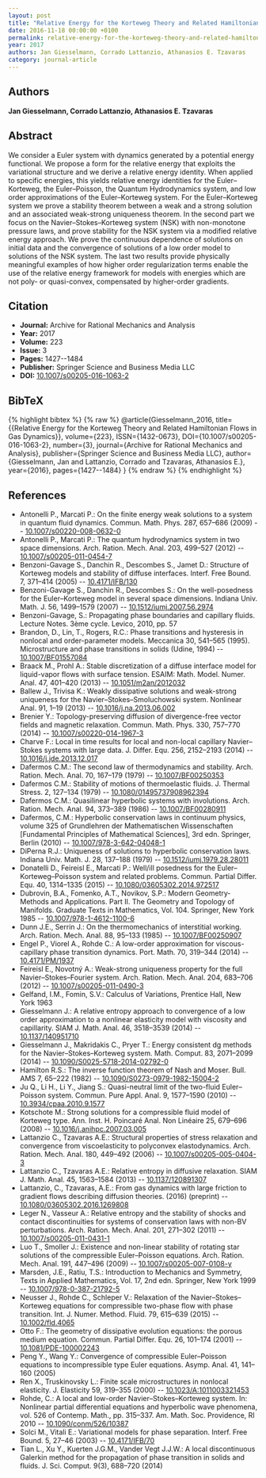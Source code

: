 ```yaml
---
layout: post
title: "Relative Energy for the Korteweg Theory and Related Hamiltonian Flows in Gas Dynamics"
date: 2016-11-18 00:00:00 +0100
permalink: relative-energy-for-the-korteweg-theory-and-related-hamiltonian-flows-in-gas-dynamics
year: 2017
authors: Jan Giesselmann, Corrado Lattanzio, Athanasios E. Tzavaras
category: journal-article
---
```

 
## Authors
**Jan Giesselmann, Corrado Lattanzio, Athanasios E. Tzavaras**
 
## Abstract
We consider a Euler system with dynamics generated by a potential energy functional. We propose a form for the relative energy that exploits the variational structure and we derive a relative energy identity. When applied to specific energies, this yields relative energy identities for the Euler–Korteweg, the Euler–Poisson, the Quantum Hydrodynamics system, and low order approximations of the Euler–Korteweg system. For the Euler–Korteweg system we prove a stability theorem between a weak and a strong solution and an associated weak-strong uniqueness theorem. In the second part we focus on the Navier–Stokes–Korteweg system (NSK) with non-monotone pressure laws, and prove stability for the NSK system via a modified relative energy approach. We prove the continuous dependence of solutions on initial data and the convergence of solutions of a low order model to solutions of the NSK system. The last two results provide physically meaningful examples of how higher order regularization terms enable the use of the relative energy framework for models with energies which are not poly- or quasi-convex, compensated by higher-order gradients.
 
## Citation
- **Journal:** Archive for Rational Mechanics and Analysis
- **Year:** 2017
- **Volume:** 223
- **Issue:** 3
- **Pages:** 1427--1484
- **Publisher:** Springer Science and Business Media LLC
- **DOI:** [10.1007/s00205-016-1063-2](https://doi.org/10.1007/s00205-016-1063-2)
 
## BibTeX
{% highlight bibtex %}
{% raw %}
@article{Giesselmann_2016,
  title={{Relative Energy for the Korteweg Theory and Related Hamiltonian Flows in Gas Dynamics}},
  volume={223},
  ISSN={1432-0673},
  DOI={10.1007/s00205-016-1063-2},
  number={3},
  journal={Archive for Rational Mechanics and Analysis},
  publisher={Springer Science and Business Media LLC},
  author={Giesselmann, Jan and Lattanzio, Corrado and Tzavaras, Athanasios E.},
  year={2016},
  pages={1427--1484}
}
{% endraw %}
{% endhighlight %}
 
## References
- Antonelli P., Marcati P.: On the finite energy weak solutions to a system in quantum fluid dynamics. Commun. Math. Phys. 287, 657–686 (2009) -- [10.1007/s00220-008-0632-0](https://doi.org/10.1007/s00220-008-0632-0)
- Antonelli P., Marcati P.: The quantum hydrodynamics system in two space dimensions. Arch. Ration. Mech. Anal. 203, 499–527 (2012) -- [10.1007/s00205-011-0454-7](https://doi.org/10.1007/s00205-011-0454-7)
- Benzoni-Gavage S., Danchin R., Descombes S., Jamet D.: Structure of Korteweg models and stability of diffuse interfaces. Interf. Free Bound. 7, 371–414 (2005) -- [10.4171/IFB/130](https://doi.org/10.4171/IFB/130)
- Benzoni-Gavage S., Danchin R., Descombes S.: On the well-posedness for the Euler–Korteweg model in several space dimensions. Indiana Univ. Math. J. 56, 1499–1579 (2007) -- [10.1512/iumj.2007.56.2974](https://doi.org/10.1512/iumj.2007.56.2974)
- Benzoni-Gavage, S.: Propagating phase boundaries and capillary fluids. Lecture Notes. 3ème cycle. Levico, 2010, pp. 57
- Brandon, D., Lin, T., Rogers, R.C.: Phase transitions and hysteresis in nonlocal and order-parameter models. Meccanica 30, 541–565 (1995). Microstructure and phase transitions in solids (Udine, 1994) -- [10.1007/BF01557084](https://doi.org/10.1007/BF01557084)
- Braack M., Prohl A.: Stable discretization of a diffuse interface model for liquid-vapor flows with surface tension. ESAIM: Math. Model. Numer. Anal. 47, 401–420 (2013) -- [10.1051/m2an/2012032](https://doi.org/10.1051/m2an/2012032)
- Ballew J., Trivisa K.: Weakly dissipative solutions and weak-strong uniqueness for the Navier–Stokes–Smoluchowski system. Nonlinear Anal. 91, 1–19 (2013) -- [10.1016/j.na.2013.06.002](https://doi.org/10.1016/j.na.2013.06.002)
- Brenier Y.: Topology-preserving diffusion of divergence-free vector fields and magnetic relaxation. Commun. Math. Phys. 330, 757–770 (2014) -- [10.1007/s00220-014-1967-3](https://doi.org/10.1007/s00220-014-1967-3)
- Charve F.: Local in time results for local and non-local capillary Navier–Stokes systems with large data. J. Differ. Equ. 256, 2152–2193 (2014) -- [10.1016/j.jde.2013.12.017](https://doi.org/10.1016/j.jde.2013.12.017)
- Dafermos C.M.: The second law of thermodynamics and stability. Arch. Ration. Mech. Anal. 70, 167–179 (1979) -- [10.1007/BF00250353](https://doi.org/10.1007/BF00250353)
- Dafermos C.M.: Stability of motions of thermoelastic fluids. J. Thermal Stress. 2, 127–134 (1979) -- [10.1080/01495737908962394](https://doi.org/10.1080/01495737908962394)
- Dafermos C.M.: Quasilinear hyperbolic systems with involutions. Arch. Ration. Mech. Anal. 94, 373–389 (1986) -- [10.1007/BF00280911](https://doi.org/10.1007/BF00280911)
- Dafermos, C.M.: Hyperbolic conservation laws in continuum physics, volume 325 of Grundlehren der Mathematischen Wissenschaften [Fundamental Principles of Mathematical Sciences], 3rd edn. Springer, Berlin (2010) -- [10.1007/978-3-642-04048-1](https://doi.org/10.1007/978-3-642-04048-1)
- DiPerna R.J.: Uniqueness of solutions to hyperbolic conservation laws. Indiana Univ. Math. J. 28, 137–188 (1979) -- [10.1512/iumj.1979.28.28011](https://doi.org/10.1512/iumj.1979.28.28011)
- Donatelli D., Feireisl E., Marcati P.: Well/ill posedness for the Euler–Korteweg–Poisson system and related problems. Commun. Partial Differ. Equ. 40, 1314–1335 (2015) -- [10.1080/03605302.2014.972517](https://doi.org/10.1080/03605302.2014.972517)
- Dubrovin, B.A., Fomenko, A.T., Novikov, S.P.: Modern Geometry-Methods and Applications. Part II. The Geometry and Topology of Manifolds. Graduate Texts in Mathematics, Vol. 104. Springer, New York 1985 -- [10.1007/978-1-4612-1100-6](https://doi.org/10.1007/978-1-4612-1100-6)
- Dunn J.E., Serrin J.: On the thermomechanics of interstitial working. Arch. Ration. Mech. Anal. 88, 95–133 (1985) -- [10.1007/BF00250907](https://doi.org/10.1007/BF00250907)
- Engel P., Viorel A., Rohde C.: A low-order approximation for viscous-capillary phase transition dynamics. Port. Math. 70, 319–344 (2014) -- [10.4171/PM/1937](https://doi.org/10.4171/PM/1937)
- Feireisl E., Novotný A.: Weak-strong uniqueness property for the full Navier–Stokes–Fourier system. Arch. Ration. Mech. Anal. 204, 683–706 (2012) -- [10.1007/s00205-011-0490-3](https://doi.org/10.1007/s00205-011-0490-3)
- Gelfand, I.M., Fomin, S.V.: Calculus of Variations, Prentice Hall, New York 1963
- Giesselmann J.: A relative entropy approach to convergence of a low order approximation to a nonlinear elasticity model with viscosity and capillarity. SIAM J. Math. Anal. 46, 3518–3539 (2014) -- [10.1137/140951710](https://doi.org/10.1137/140951710)
- Giesselmann J., Makridakis C., Pryer T.: Energy consistent dg methods for the Navier–Stokes–Korteweg system. Math. Comput. 83, 2071–2099 (2014) -- [10.1090/S0025-5718-2014-02792-0](https://doi.org/10.1090/S0025-5718-2014-02792-0)
- Hamilton R.S.: The inverse function theorem of Nash and Moser. Bull. AMS 7, 65–222 (1982) -- [10.1090/S0273-0979-1982-15004-2](https://doi.org/10.1090/S0273-0979-1982-15004-2)
- Ju Q., Li H., Li Y., Jiang S.: Quasi-neutral limit of the two-fluid Euler–Poisson system. Commun. Pure Appl. Anal. 9, 1577–1590 (2010) -- [10.3934/cpaa.2010.9.1577](https://doi.org/10.3934/cpaa.2010.9.1577)
- Kotschote M.: Strong solutions for a compressible fluid model of Korteweg type. Ann. Inst. H. Poincaré Anal. Non Linéaire 25, 679–696 (2008) -- [10.1016/j.anihpc.2007.03.005](https://doi.org/10.1016/j.anihpc.2007.03.005)
- Lattanzio C., Tzavaras A.E.: Structural properties of stress relaxation and convergence from viscoelasticity to polyconvex elastodynamics. Arch. Ration. Mech. Anal. 180, 449–492 (2006) -- [10.1007/s00205-005-0404-3](https://doi.org/10.1007/s00205-005-0404-3)
- Lattanzio C., Tzavaras A.E.: Relative entropy in diffusive relaxation. SIAM J. Math. Anal. 45, 1563–1584 (2013) -- [10.1137/120891307](https://doi.org/10.1137/120891307)
- Lattanzio, C., Tzavaras, A.E.: From gas dynamics with large friction to gradient flows describing diffusion theories. (2016) (preprint) -- [10.1080/03605302.2016.1269808](https://doi.org/10.1080/03605302.2016.1269808)
- Leger N., Vasseur A.: Relative entropy and the stability of shocks and contact discontinuities for systems of conservation laws with non-BV perturbations. Arch. Ration. Mech. Anal. 201, 271–302 (2011) -- [10.1007/s00205-011-0431-1](https://doi.org/10.1007/s00205-011-0431-1)
- Luo T., Smoller J.: Existence and non-linear stability of rotating star solutions of the compressible Euler–Poisson equations. Arch. Ration. Mech. Anal. 191, 447–496 (2009) -- [10.1007/s00205-007-0108-y](https://doi.org/10.1007/s00205-007-0108-y)
- Marsden, J.E., Ratiu, T.S.: Introduction to Mechanics and Symmetry, Texts in Applied Mathematics, Vol. 17, 2nd edn. Springer, New York 1999 -- [10.1007/978-0-387-21792-5](https://doi.org/10.1007/978-0-387-21792-5)
- Neusser J., Rohde C., Schleper V.: Relaxation of the Navier–Stokes–Korteweg equations for compressible two-phase flow with phase transition. Int. J. Numer. Method. Fluid. 79, 615–639 (2015) -- [10.1002/fld.4065](https://doi.org/10.1002/fld.4065)
- Otto F.: The geometry of dissipative evolution equations: the porous medium equation. Commun. Partial Differ. Equ. 26, 101–174 (2001) -- [10.1081/PDE-100002243](https://doi.org/10.1081/PDE-100002243)
- Peng Y., Wang Y.: Convergence of compressible Euler–Poisson equations to incompressible type Euler equations. Asymp. Anal. 41, 141–160 (2005)
- Ren X., Truskinovsky L.: Finite scale microstructures in nonlocal elasticity. J. Elasticity 59, 319–355 (2000) -- [10.1023/A:1011003321453](https://doi.org/10.1023/A:1011003321453)
- Rohde, C.: A local and low-order Navier–Stokes–Korteweg system. In: Nonlinear partial differential equations and hyperbolic wave phenomena, vol. 526 of Contemp. Math., pp. 315–337. Am. Math. Soc. Providence, RI 2010 -- [10.1090/conm/526/10387](https://doi.org/10.1090/conm/526/10387)
- Solci M., Vitali E.: Variational models for phase separation. Interf. Free Bound. 5, 27–46 (2003) -- [10.4171/IFB/70](https://doi.org/10.4171/IFB/70)
- Tian L., Xu Y., Kuerten J.G.M., Vander Vegt J.J.W.: A local discontinuous Galerkin method for the propagation of phase transition in solids and fluids. J. Sci. Comput. 9(3), 688–720 (2014)

